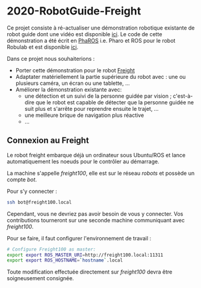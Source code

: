 # 2020-RobotGuide-Freight

Ce projet consiste à ré-actualiser une démonstration robotique existante de robot guide dont une vidéo est disponible [ici](http://car.imt-lille-douai.fr/2014/10/controlling-robots-with-pharos/).
Le code de cette démonstration a été écrit en [PhaROS](http://car.imt-lille-douai.fr/category/software/pharos/) i.e. Pharo et ROS pour le robot Robulab et est disponible [ici](https://partage.imt.fr/index.php/s/6Ac6QQdTfS42ene).

Dans ce projet nous souhaiterions :
- Porter cette démonstration pour le robot [Freight](https://docs.fetchrobotics.com/)
- Adaptater matériellement la partie supérieure du robot avec : une ou plusieurs caméra, un écran ou une tablette, ...
- Améliorer la démonstration existante avec:
	- une détection et un suivi de la personne guidée par vision ; c'est-à-dire que le robot est capable de détecter que la personne guidée ne suit plus et s'arrête pour reprendre ensuite le trajet, ...
	- une meilleure brique de navigation plus réactive
	- ...

## Connexion au Freight

Le robot freight embarque déjà un ordinateur sous Ubuntu/ROS et lance automatiquement les noeuds pour le contrôler au démarrage.

La machine s'appelle *freight100*, elle est sur le réseau *robots* et possède un compte *bot*.

Pour s'y connecter :

```bash
ssh bot@freight100.local
```

Cependant, vous ne devriez pas avoir besoin de vous y connecter. Vos contributions tourneront sur une seconde machine communiquant avec *freight100*.

Pour se faire, il faut configurer l'environnement de travail :

```bash
# Configure Freight100 as master:
export export ROS_MASTER_URI=http://freight100.local:11311
export export ROS_HOSTNAME=`hostname`.local
```

Toute modification effectuée directement sur *freight100* devra être soigneusement consignée.
